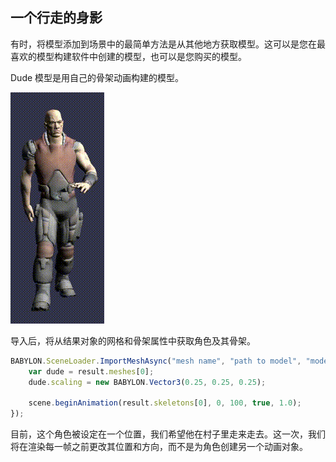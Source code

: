 ## 一个行走的身影
有时，将模型添加到场景中的最简单方法是从其他地方获取模型。这可以是您在最喜欢的模型构建软件中创建的模型，也可以是您购买的模型。

Dude 模型是用自己的骨架动画构建的模型。

![Alt text](image-7.png)

导入后，将从结果对象的网格和骨架属性中获取角色及其骨架。

```javascript
BABYLON.SceneLoader.ImportMeshAsync("mesh name", "path to model", "model file", scene).then((result) => {
    var dude = result.meshes[0];
    dude.scaling = new BABYLON.Vector3(0.25, 0.25, 0.25);
                
    scene.beginAnimation(result.skeletons[0], 0, 100, true, 1.0);
});
```

目前，这个角色被设定在一个位置，我们希望他在村子里走来走去。这一次，我们将在渲染每一帧之前更改其位置和方向，而不是为角色创建另一个动画对象。